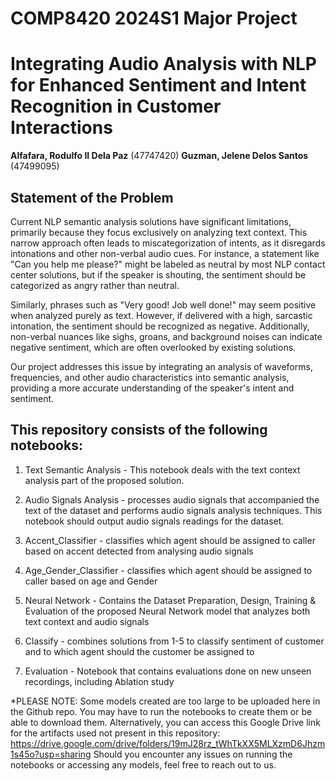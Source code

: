# COMP8420 2024S1 Major Project

# Integrating Audio Analysis with NLP for Enhanced Sentiment and Intent Recognition in Customer Interactions

__Alfafara, Rodulfo II Dela Paz__ (47747420)
__Guzman, Jelene Delos Santos__ (47499095)

## Statement of the Problem

Current NLP semantic analysis solutions have significant limitations, primarily because they focus exclusively on analyzing text context. This narrow approach often leads to miscategorization of intents, as it disregards intonations and other non-verbal audio cues. For instance, a statement like "Can you help me please?" might be labeled as neutral by most NLP contact center solutions, but if the speaker is shouting, the sentiment should be categorized as angry rather than neutral.

Similarly, phrases such as "Very good! Job well done!" may seem positive when analyzed purely as text. However, if delivered with a high, sarcastic intonation, the sentiment should be recognized as negative. Additionally, non-verbal nuances like sighs, groans, and background noises can indicate negative sentiment, which are often overlooked by existing solutions.

Our project addresses this issue by integrating an analysis of waveforms, frequencies, and other audio characteristics into semantic analysis, providing a more accurate understanding of the speaker's intent and sentiment.

## This repository consists of the following notebooks:

1) Text Semantic Analysis - This notebook deals with the text context analysis part of the proposed solution. 

2) Audio Signals Analysis - processes audio signals that accompanied the text of the dataset and performs audio signals analysis techniques. This notebook should output audio signals readings for the dataset. 

3) Accent_Classifier - classifies which agent should be assigned to caller based on accent detected from analysing audio signals

4) Age_Gender_Classifier - classifies which agent should be assigned to caller based on age and Gender

5) Neural Network - Contains the Dataset Preparation, Design, Training & Evaluation of the proposed Neural Network model that analyzes both text context and audio signals 

6) Classify - combines solutions from 1-5 to classify sentiment of customer and to which agent should the customer be assigned to

7) Evaluation - Notebook that contains evaluations done on new unseen recordings, including Ablation study

*PLEASE NOTE: Some models created are too large to be uploaded here in the Github repo. You may have to run the notebooks to create them or be able to download them. Alternatively, you can access this Google Drive link for the artifacts used not present in this repository: https://drive.google.com/drive/folders/19mJ28rz_tWhTkXX5MLXzmD6Jhzm1s45o?usp=sharing Should you encounter any issues on running the notebooks or accessing any models, feel free to reach out to us.
